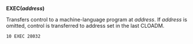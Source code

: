 **EXEC(*address*)**

Transfers control to a machine-language program at *address*.  If *address* is omitted, control is transferred to address set in the last CLOADM.

```ecb2
10 EXEC 28032
```

